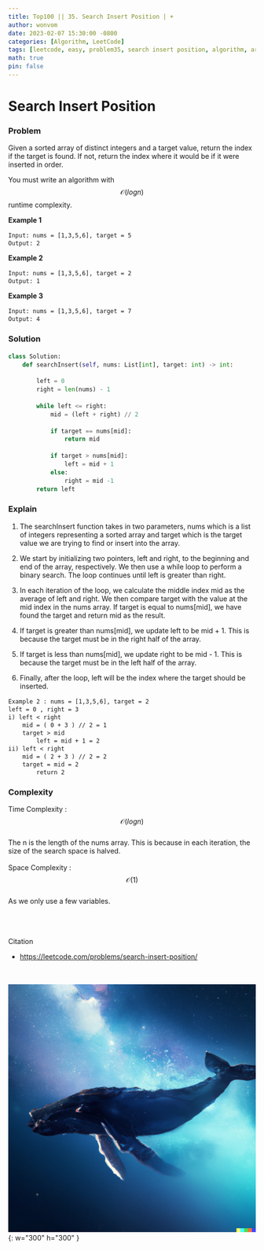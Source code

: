 ```yaml
---
title: Top100 || 35. Search Insert Position | +
author: wonvom
date: 2023-02-07 15:30:00 -0800
categories: [Algorithm, LeetCode]
tags: [leetcode, easy, problem35, search insert position, algorithm, array]
math: true
pin: false
---
```


# Search Insert Position

### **Problem**
Given a sorted array of distinct integers and a target value, return the index if the target is found. If not, return the index where it would be if it were inserted in order.

You must write an algorithm with $$ \mathcal{O}(logn) $$ runtime complexity.

**Example 1**
```
Input: nums = [1,3,5,6], target = 5
Output: 2
```

**Example 2**
```
Input: nums = [1,3,5,6], target = 2
Output: 1
```

**Example 3**
```
Input: nums = [1,3,5,6], target = 7
Output: 4
```

### **Solution**
```python
class Solution:
    def searchInsert(self, nums: List[int], target: int) -> int:
        
        left = 0
        right = len(nums) - 1

        while left <= right:
            mid = (left + right) // 2

            if target == nums[mid]:
                return mid
            
            if target > nums[mid]:
                left = mid + 1
            else:
                right = mid -1
        return left
```
### **Explain**
1. The searchInsert function takes in two parameters, nums which is a list of integers representing a sorted array and target which is the target value we are trying to find or insert into the array.

2. We start by initializing two pointers, left and right, to the beginning and end of the array, respectively. We then use a while loop to perform a binary search. The loop continues until left is greater than right.

3. In each iteration of the loop, we calculate the middle index mid as the average of left and right. We then compare target with the value at the mid index in the nums array. If target is equal to nums[mid], we have found the target and return mid as the result.

4. If target is greater than nums[mid], we update left to be mid + 1. This is because the target must be in the right half of the array.

5. If target is less than nums[mid], we update right to be mid - 1. This is because the target must be in the left half of the array.

6. Finally, after the loop, left will be the index where the target should be inserted.

```
Example 2 : nums = [1,3,5,6], target = 2
left = 0 , right = 3
i) left < right
    mid = ( 0 + 3 ) // 2 = 1
    target > mid
        left = mid + 1 = 2
ii) left < right
    mid = ( 2 + 3 ) // 2 = 2
    target = mid = 2
        return 2
```


### **Complexity**
Time Complexity : $$ \mathcal{O}(logn) $$ <br>
The n is the length of the nums array. This is because in each iteration, the size of the search space is halved. <br><br>
Space Complexity : $$ \mathcal{O}(1) $$ <br>
As we only use a few variables.

<br><br><br>
Citation
- <https://leetcode.com/problems/search-insert-position/>


<br><br>
![Desktop View](/assets/img/whale/whale4.png){: w="300" h="300" }

